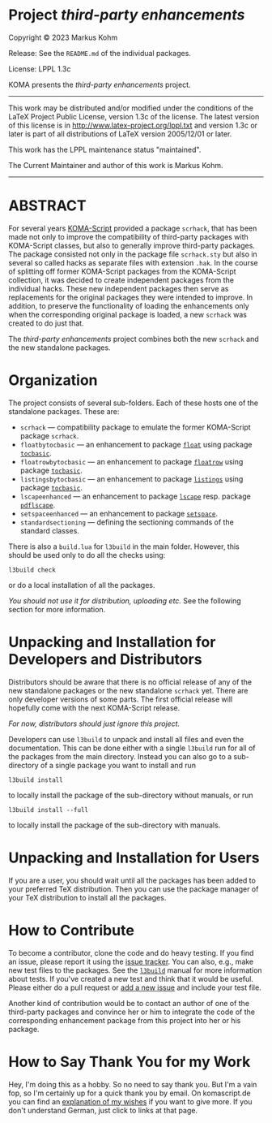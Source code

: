 # Project *third-party enhancements*

Copyright © 2023 Markus Kohm <komascript at gmx.info>

Release: See the `README.md` of the individual packages.

License: LPPL 1.3c

KOMA presents the *third-party enhancements* project.

----------------------------------------------------------------------------

This work may be distributed and/or modified under the conditions of
the LaTeX Project Public License, version 1.3c of the license.
The latest version of this license is in
    http://www.latex-project.org/lppl.txt
and version 1.3c or later is part of all distributions of LaTeX
version 2005/12/01 or later.

This work has the LPPL maintenance status "maintained".

The Current Maintainer and author of this work is Markus Kohm.

----------------------------------------------------------------------------

# ABSTRACT

For several years
[KOMA-Script](https://www.sourceforge.net/project/koma-script) provided a
package `scrhack`, that has been made not only to improve the compatibility of
third-party packages with KOMA-Script classes, but also to generally improve
third-party packages. The package consisted not only in the package file
`scrhack.sty` but also in several so called hacks as separate files with
extension `.hak`. In the course of splitting off former KOMA-Script packages
from the KOMA-Script collection, it was decided to create independent packages
from the individual hacks. These new independent packages then serve as
replacements for the original packages they were intended to improve. In
addition, to preserve the functionality of loading the enhancements only when
the corresponding original package is loaded, a new `scrhack` was created to
do just that.

The *third-party enhancements* project combines both the new `scrhack` and the
new standalone packages.

# Organization

The project consists of several sub-folders. Each of these hosts one of the
standalone packages. These are:

* `scrhack` — compatibility package to emulate the former KOMA-Script package
  `scrhack`.
* `floatbytocbasic` — an enhancement to package
  [`float`](https://ctan.org/pkg/float) using package
  [`tocbasic`](https://ctan.org/pkg/tocbasic).
* `floatrowbytocbasic` — an enhancement to package
  [`floatrow`](https://ctan.org/pkg/float) using package
  [`tocbasic`](https://ctan.org/pkg/tocbasic).
* `listingsbytocbasic` — an enhancement to package
  [`listings`](https://ctan.org/pkg/listings) using package
  [`tocbasic`](https://ctan.org/pkg/tocbasic).
* `lscapeenhanced` — an enhancement to package
  [`lscape`](https://ctan.org/pkg/lscape) resp. package
  [`pdflscape`](https://ctan.org/pkg/pdflscape).
* `setspaceenhanced` — an enhancement to package
  [`setspace`](https://ctan.org/pkg/lscape).
* `standardsectioning` — defining the sectioning commands of the standard
  classes.

There is also a `build.lua` for `l3build` in the main folder. However, this
should be used only to do all the checks using:

    l3build check

or do a local installation of all the packages.
	
*You should not use it for distribution, uploading etc.* See the
following section for more information.

# Unpacking and Installation for Developers and Distributors

Distributors should be aware that there is no official release of any of the
new standalone packages or the new standalone `scrhack` yet. There are only
developer versions of some parts. The first official release will hopefully
come with the next KOMA-Script release.

*For now, distributors should just ignore this project.*

Developers can use `l3build` to unpack and install all files and even the
documentation. This can be done either with a single `l3build` run for all of
the packages from the main directory. Instead you can also go to a
sub-directory of a single package you want to install and run

    l3build install
	
to locally install the package of the sub-directory without manuals, or run

    l3build install --full
	
to locally install the package of the sub-directory with manuals.

# Unpacking and Installation for Users

If you are a user, you should wait until all the packages has been added to
your preferred TeX distribution. Then you can use the package manager of your
TeX distribution to install all the packages.

# How to Contribute

To become a contributor, clone the code and do heavy testing. If you find an
issue, please report it using the [issue tracker](../../issues/). You can
also, e.g., make new test files to the packages. See the
[`l3build`](https://ctan.prg/pkg/l3build) manual for more information about
tests. If you've created a new test and think that it would be useful. Please
either do a pull request or [add a new issue](../../issues/new/choose) and
include your test file.

Another kind of contribution would be to contact an author of one of the
third-party packages and convince her or him to integrate the code of the
corresponding enhancement package from this project into her or his package.

# How to Say Thank You for my Work

Hey, I'm doing this as a hobby. So no need to say thank you. But I'm a vain
fop, so I'm certainly up for a quick thank you by email. On komascript.de you
can find an [explanation of my wishes](https://komascript.de/wunschliste) if
you want to give more. If you don't understand German, just click to links at
that page.
